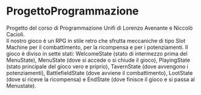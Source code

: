 # ProgettoProgrammazione
Progetto del corso di Programmazione Unifi di Lorenzo Avenante e Niccolò Cacioli.                                            
Il nostro gioco è un RPG in stile retro che sfrutta meccaniche di tipo Slot Machine per il combattimento, per la ricompensa e per i potenziamenti.
Il gioco è diviso in sette stati: WelcomeState (stato di intermezzo prima del MenuState), MenuState (dove si accede o si chiude il gioco), PlayingState (stato principale del gioco vero e priprio), TavernState (dove avvengono i potenziamenti), BattlefieldState (dove avviene il combattimento), LootState (dove si riceve la ricompensa) e EndState (dove finisce il gioco e si passa al Menustate).
